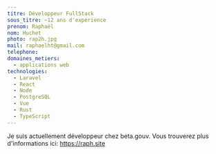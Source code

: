 ```yaml
---
titre: Développeur FullStack
sous_titre: ~12 ans d'expérience
prenom: Raphaël
nom: Huchet
photo: rap2h.jpg
mail: raphaelht@gmail.com
telephone:
domaines_metiers:
  - applications web
technologies:
  - Laravel
  - React
  - Node
  - PostgreSQL
  - Vue
  - Rust
  - TypeScript
---
```


Je suis actuellement développeur chez beta.gouv. Vous trouverez plus d'informations ici: https://raph.site
